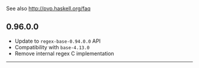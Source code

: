 See also http://pvp.haskell.org/faq

## 0.96.0.0

- Update to `regex-base-0.94.0.0` API
- Compatibility with `base-4.13.0`
- Remove internal regex C implementation

----
